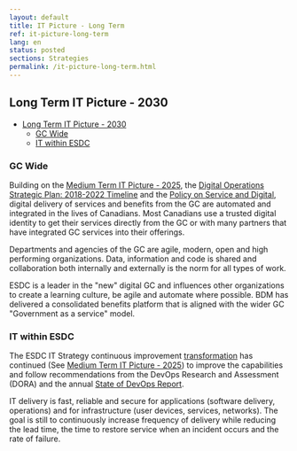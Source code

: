 ```yaml
---
layout: default
title: IT Picture - Long Term
ref: it-picture-long-term
lang: en
status: posted
sections: Strategies
permalink: /it-picture-long-term.html
---
```


## Long Term IT Picture - 2030

- [Long Term IT Picture - 2030](#long-term-it-picture---2030)
  - [GC Wide](#gc-wide)
  - [IT within ESDC](#it-within-esdc)

### GC Wide

Building on the [Medium Term IT Picture - 2025](it-picture-medium-term.html), the [Digital Operations Strategic Plan: 2018-2022 Timeline](https://www.canada.ca/en/government/system/digital-government/digital-operations-strategic-plan-2018-2022.html#ToC15) and the [Policy on Service and Digital](https://www.tbs-sct.gc.ca/pol/doc-eng.aspx?id=32603), digital delivery of services and benefits from the GC are automated and integrated in the lives of Canadians.
Most Canadians use a trusted digital identity to get their services directly from the GC or with many partners that have integrated GC services into their offerings.

Departments and agencies of the GC are agile, modern, open and high performing organizations.
Data, information and code is shared and collaboration both internally and externally is the norm for all types of work.

ESDC is a leader in the "new" digital GC and influences other organizations to create a learning culture, be agile and automate where possible.
BDM has delivered a consolidated benefits platform that is aligned with the wider GC "Government as a service" model.

### IT within ESDC

The ESDC IT Strategy continuous improvement [transformation](https://cloud.google.com/solutions/devops/devops-culture-transform) has continued (See [Medium Term IT Picture - 2025](it-picture-medium-term.html)) to improve the capabilities and follow recommendations from the DevOps Research and Assessment (DORA) and the annual [State of DevOps Report](https://cloud.google.com/devops/).

IT delivery is fast, reliable and secure for applications (software delivery, operations) and for infrastructure (user devices, services, networks).
The goal is still to continuously increase frequency of delivery while reducing the lead time, the time to restore service when an incident occurs and the rate of failure.
